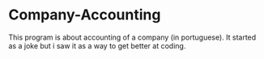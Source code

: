 # Company-Accounting
This program is about accounting of a company (in portuguese). It started as a joke but i saw it as a way to get better at coding.
